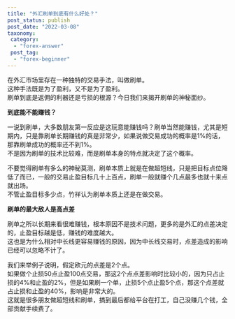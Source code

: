 ```yaml
---
title: "外汇刷单到底有什么好处？"
post_status: publish
post_date: "2022-03-08"
taxonomy:
 category: 
  - "forex-answer"
 post_tag: 
  - "forex-beginner"
---
```


在外汇市场里存在一种独特的交易手法，叫做刷单。  
这种手法既是为了盈利，又不是为了盈利。  
刷单到底是返佣的利器还是亏损的根源？今日我们来揭开刷单的神秘面纱。  

**到底能不能赚钱？**

一说到刷单，大多数朋友第一反应是这玩意能赚钱吗？刷单当然能赚钱，尤其是短期内，只是靠刷单长期赚钱的真是非常少，如果说做交易成功的概率是1%的话，那靠刷单成功的概率还不到1%。  
不是因为刷单的技术比较难，而是刷单本身的特点就决定了这个概率。  

不要觉得刷单有多么的神秘莫测，刷单本质上就是在做超短线，只是把目标点位降低了而已，一般的交易止盈目标几十上百点，刷单一般就赚个几点最多也就十来点就出场。  
不管止盈目标多少点，竹祥认为刷单本质上还是在做交易。  

**刷单的最大敌人是高点差**

刷单之所以长期来看很难赚钱，根本原因不是技术问题，更多的是外汇的点差决定的，止盈目标越是低，赚钱的难度越大。  
这也是为什么相对中长线更容易赚钱的原因，因为中长线交易时，点差造成的影响已经可以忽略不计了。  

我们来举例子说明，假定欧元的点差是2个点。  
如果做个止损50点止盈100点交易，那这2个点点差影响时比较小的，因为只占止损的4%和止盈的2%，但是如果刷一个单，止损5个点止盈5个点，那这个点差就占止损和止盈的40%，影响是非常大的。  
这就是很多朋友做超短线和刷单，搞到最后都给平台在打工，自己没赚几个钱，全部贡献手续费了。
